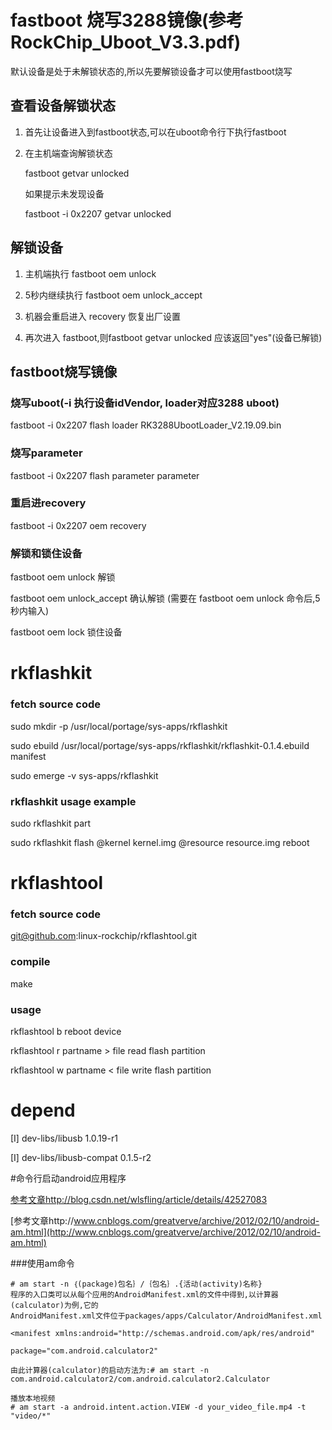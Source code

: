 # fastboot 烧写3288镜像(参考RockChip_Uboot_V3.3.pdf)

默认设备是处于未解锁状态的,所以先要解锁设备才可以使用fastboot烧写

## 查看设备解锁状态

1. 首先让设备进入到fastboot状态,可以在uboot命令行下执行fastboot

2. 在主机端查询解锁状态

	fastboot getvar unlocked

	如果提示未发现设备

	fastboot -i 0x2207 getvar unlocked

## 解锁设备
1. 主机端执行 fastboot oem unlock

2. 5秒内继续执行 fastboot oem unlock_accept

3. 机器会重启进入 recovery 恢复出厂设置

4. 再次进入 fastboot,则fastboot getvar unlocked 应该返回"yes"(设备已解锁)

## fastboot烧写镜像

### 烧写uboot(-i 执行设备idVendor, loader对应3288 uboot)

fastboot -i 0x2207 flash loader RK3288UbootLoader_V2.19.09.bin

### 烧写parameter

fastboot -i 0x2207 flash parameter parameter

### 重启进recovery

fastboot -i 0x2207 oem recovery

### 解锁和锁住设备

fastboot oem unlock 解锁

fastboot oem unlock_accept 确认解锁 (需要在 fastboot oem unlock 命令后,5 秒内输入)

fastboot oem lock 锁住设备

# rkflashkit

### fetch source code

sudo mkdir -p /usr/local/portage/sys-apps/rkflashkit

sudo ebuild /usr/local/portage/sys-apps/rkflashkit/rkflashkit-0.1.4.ebuild manifest

sudo emerge -v sys-apps/rkflashkit

### rkflashkit usage example
sudo rkflashkit part

sudo rkflashkit flash @kernel kernel.img @resource resource.img reboot

# rkflashtool

### fetch source code

git@github.com:linux-rockchip/rkflashtool.git

### compile

make

### usage

rkflashtool b                         reboot device

rkflashtool r partname > file          read flash partition

rkflashtool w partname < file          write flash partition

# depend
[I] dev-libs/libusb 1.0.19-r1

[I] dev-libs/libusb-compat 0.1.5-r2

#命令行启动android应用程序

[参考文章http://blog.csdn.net/wlsfling/article/details/42527083](http://blog.csdn.net/wlsfling/article/details/42527083)

[参考文章http://www.cnblogs.com/greatverve/archive/2012/02/10/android-am.html](http://www.cnblogs.com/greatverve/archive/2012/02/10/android-am.html)

###使用am命令

```shell
# am start -n ｛(package)包名｝/｛包名｝.{活动(activity)名称}
程序的入口类可以从每个应用的AndroidManifest.xml的文件中得到,以计算器(calculator)为例,它的
AndroidManifest.xml文件位于packages/apps/Calculator/AndroidManifest.xml

<manifest xmlns:android="http://schemas.android.com/apk/res/android"

package="com.android.calculator2"

由此计算器(calculator)的启动方法为:# am start -n com.android.calculator2/com.android.calculator2.Calculator
```

```shell
播放本地视频
# am start -a android.intent.action.VIEW -d your_video_file.mp4 -t "video/*"
```
